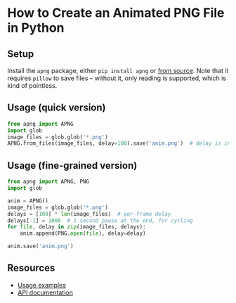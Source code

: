 # How to Create an Animated PNG File in Python

## Setup

Install the `apng` package, either `pip install apng` or [from source](https://github.com/eight04/pyAPNG).
Note that it requires `pillow` to save files – without it, only reading is supported, which is kind of pointless.

## Usage (quick version)

``` python
from apng import APNG
import glob
image_files = glob.glob('*.png')
APNG.from_files(image_files, delay=100).save('anim.png')  # delay is in ms
```

## Usage (fine-grained version)

``` python
from apng import APNG, PNG
import glob

anim = APNG()
image_files = glob.glob('*.png')
delays = [100] * len(image_files)  # per-frame delay
delays[-1] = 1000  # 1 second pause at the end, for cycling
for file, delay in zip(image_files, delays):
    anim.append(PNG.open(file), delay=delay)

anim.save('anim.png')
```

## Resources

  - [Usage examples](https://github.com/eight04/pyAPNG#usage)
  - [API documentation](http://pyapng.readthedocs.io/en/latest/)
